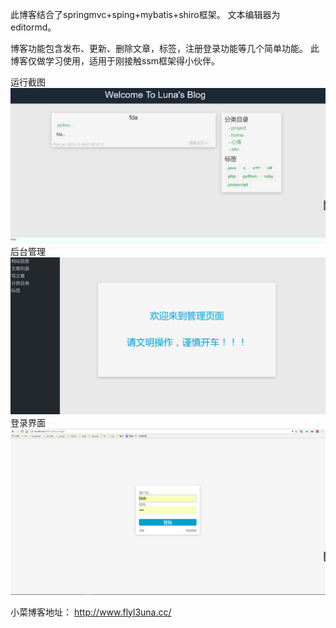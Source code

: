 此博客结合了springmvc+sping+mybatis+shiro框架。
文本编辑器为editormd。

博客功能包含发布、更新、删除文章，标签，注册登录功能等几个简单功能。
此博客仅做学习使用，适用于刚接触ssm框架得小伙伴。

运行截图
![](https://github.com/flyl3una/blog/blob/master/src/main/webapp/WEB-INF/upload/images/13.png)
后台管理
![](https://github.com/flyl3una/blog/blob/master/src/main/webapp/WEB-INF/upload/images/16.png)
登录界面
![](https://github.com/flyl3una/blog/blob/master/src/main/webapp/WEB-INF/upload/images/14.png)


小菜博客地址：
http://www.flyl3una.cc/